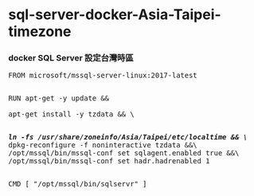 # sql-server-docker-Asia-Taipei-timezone
<h3>docker SQL Server 設定台灣時區</h3>
<pre>
FROM microsoft/mssql-server-linux:2017-latest

RUN apt-get -y update && \
apt-get install -y tzdata && \
<h5 style='display:inline'>ln -fs /usr/share/zoneinfo/Asia/Taipei/etc/localtime && \</h5>
dpkg-reconfigure -f noninteractive tzdata &&\
/opt/mssql/bin/mssql-conf set sqlagent.enabled true &&\
/opt/mssql/bin/mssql-conf set hadr.hadrenabled 1

CMD [ "/opt/mssql/bin/sqlservr" ]

</pre>
